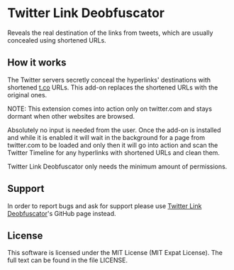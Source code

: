 # Twitter Link Deobfuscator

Reveals the real destination of the links from tweets, which are usually concealed using shortened URLs.

## How it works
The Twitter servers secretly conceal the hyperlinks' destinations with shortened [t.co](https://t.co "https://t.co") URLs. This add-on replaces the shortened URLs with the original ones.

NOTE: This extension comes into action only on twitter.com and stays dormant when other websites are browsed.

Absolutely no input is needed from the user. Once the add-on is installed and while it is enabled it will wait in the background for a page from twitter.com to be loaded and only then it will go into action and scan the Twitter Timeline for any hyperlinks with shortened URLs and clean them.

Twitter Link Deobfuscator only needs the minimum amount of permissions.

## Support
In order to report bugs and ask for support please use [Twitter Link Deobfuscator](https://github.com/theAlinP/twitter-link-deobfuscator "Twitter Link Deobfuscator")'s GitHub page instead.

## License
This software is licensed under the MIT License (MIT Expat License). The full text can be found in the file LICENSE.
